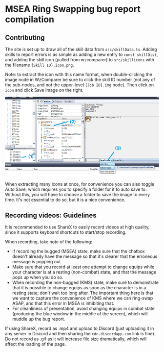 # MSEA Ring Swapping bug report compilation

## Contributing

The site is set up to draw all of the skill data from `src/skillData.ts`. Adding skills to report errors is as simple as adding a new entry to `const skillDist`, and adding the skill icon (pulled from wzcomparer) to `src/skillicons` with the filename `{Skill ID}.icon.png`.

Note: to extract the icon with this name format, when double-clicking the image node in WzComparer be sure to click the skill ID number (not any of the sub-nodes, and not the upper-level `{Job ID}.img` node). Then click on `icon` and click Save Image on the right.

![How to extract images from WzComparer](./readme_ss.png)

When extracting many icons at once, for convenience you can also toggle Auto Save, which requires you to specify a folder for it to auto save to. Without this, you will have to choose a folder to save the image to every time. It's not essential to do so, but it is a nice convenience.

## Recording videos: Guidelines

It is recommended to use ShareX to easily record videos at high quality, since it supports keyboard shortcuts to start/stop recording.

When recording, take note of the following:

- If recording the bugged (MSEA) state, make sure that the chatbox doesn't already have the message so that it's clearer that the erroneous message is popping out.
- Make sure that you record at least one attempt to change equips while your character is at a resting (non-combat) state, and that the message pops up when you do so.
- When recording the non-bugged (KMS) state, make sure to demonstrate that it is possible to change equips as soon as the character is in a resting state; don't wait too long after. The important thing here is that we want to capture the convenience of KMS where we can ring-swap ASAP, and that this error in MSEA is inhibiting that.
- For cleanliness of presentation, avoid changing equips in combat state (producing the blue window in the middle of the screen), which will muddle up the bug report.

If using ShareX, record as .mp4 and upload to Discord (just uploading it in any server in Discord and then sharing the `cdn.discordapp.com` link is fine). Do not record as .gif as it will increase file size dramatically, which will affect the loading of the page.
